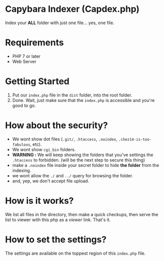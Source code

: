 # Capybara Indexer (Capdex.php)
Index your **ALL** folder with just one file... yes, one file.

# Requirements
- PHP 7 or later
- Web Server

# Getting Started
1. Put our `index.php` file in the `dist` folder, into the root folder.
2. Done. Wait, just make sure that the `index.php` is accessible and you're good to go.

# How about the security?
- We wont show dot files (`.git/`, `.htaccess`, `.noindex`, `.chez14-is-too-fabulous`, etc).
- We wont show `cgi_bin` folders.
- **WARNING :** We will keep showing the folders that you've settings the `.htaccess` to forbidden. (will be the next step to secure this thing)
- make a `.noindex` file inside your secret folder to hide **the folder** from the indexing.
- we wont allow the `./` and `../` query for browsing the folder.
- and, yep, we don't accept file upload.

# How is it works?
We list all files in the directory, then make a quick checkups, then serve the list to viewer with this php as a *viewer* link. That's it.

# How to set the settings?
The settings are available on the toppest region of this `index.php` file.